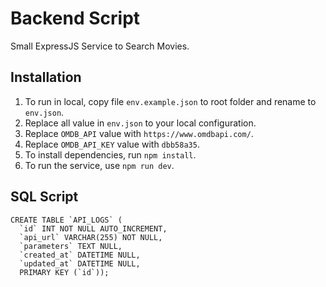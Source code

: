 # Backend Script
Small ExpressJS Service to Search Movies.
## Installation
1. To run in local, copy file ```env.example.json``` to root folder and rename to ```env.json```.
2. Replace all value in ```env.json``` to your local configuration.
3. Replace ```OMDB_API``` value with ```https://www.omdbapi.com/```.
4. Replace ```OMDB_API_KEY``` value with ```dbb58a35```.
5. To install dependencies, run ```npm install```.
5. To run the service, use ```npm run dev```.

## SQL Script
```
CREATE TABLE `API_LOGS` (
  `id` INT NOT NULL AUTO_INCREMENT,
  `api_url` VARCHAR(255) NOT NULL,
  `parameters` TEXT NULL,
  `created_at` DATETIME NULL,
  `updated_at` DATETIME NULL,
  PRIMARY KEY (`id`));
```
